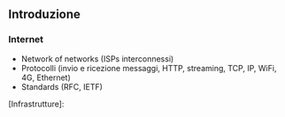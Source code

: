 ## Introduzione

### Internet
  - Network of networks
      (ISPs interconnessi)
  - Protocolli
      (invio e ricezione messaggi, HTTP, streaming, TCP, IP, WiFi, 4G, Ethernet)
  - Standards
      (RFC, IETF)

  [Infrastrutture]:
